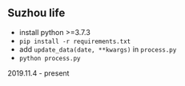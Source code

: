 ## Suzhou life

- install python >=3.7.3
- `pip install -r requirements.txt`
- add `update_data(date, **kwargs)` in `process.py`
- `python process.py`

2019.11.4 - present

